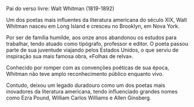 Pai do verso livre: Walt Whitman (1819-1892)

 Um dos poetas mais influentes da literatura americana do século XIX,  Walt Whitman nasceu em Long Island e cresceu no Brooklyn, em Nova York.

 Por ser de família humilde, aos onze anos abandonou os estudos para trabalhar, tendo atuado como tipógrafo, professor e editor. O poeta passou parte de sua juventude viajando pelos Estados Unidos, o que serviu de inspiração sua mais famosa obra, «Folhas de relva».

Conhecido por romper com as convenções poéticas de sua época, Whitman não teve amplo reconhecimento público enquanto vivo.

Contudo, deixou um legado duradouro como um dos poetas mais inovadores da literatura americana, tendo influenciado grandes nomes como Ezra Pound, William Carlos Williams e Allen Ginsberg.
